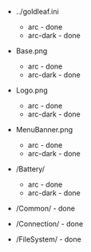 * ../goldleaf.ini
  * arc - done
  * arc-dark - done

* Base.png
  * arc - done
  * arc-dark - done
  
* Logo.png
  * arc - done
  * arc-dark - done
  
* MenuBanner.png
  * arc - done
  * arc-dark - done

* /Battery/
  * arc - done
  * arc-dark - done

* /Common/ - done
  
* /Connection/ - done
  
* /FileSystem/ - done